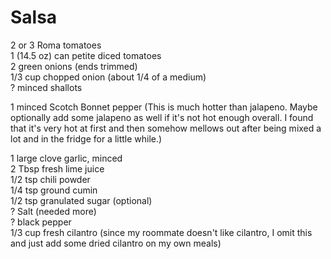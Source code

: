 # Salsa

2 or 3 Roma tomatoes  
1 (14.5 oz) can petite diced tomatoes  
2 green onions (ends trimmed)  
1/3 cup chopped onion (about 1/4 of a medium)  
? minced shallots  
  
1 minced Scotch Bonnet pepper (This is much hotter than jalapeno. Maybe optionally add some jalapeno as well if it's not hot enough overall. I found that it's very hot at first and then somehow mellows out after being mixed a lot and in the fridge for a little while.)  

1 large clove garlic, minced  
2 Tbsp fresh lime juice  
1/2 tsp chili powder  
1/4 tsp ground cumin  
1/2 tsp granulated sugar (optional)  
? Salt (needed more)  
? black pepper  
1/3 cup fresh cilantro (since my roommate doesn't like cilantro, I omit this and just add some dried cilantro on my own meals)  
  
